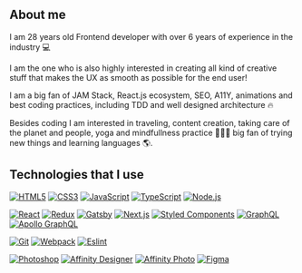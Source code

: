 ## About me

I am 28 years old Frontend developer with over 6 years of experience in the industry 💻

I am the one who is also highly interested in creating all kind of creative stuff that makes the UX as smooth as possible for the end user!

I am a big fan of JAM Stack, React.js ecosystem, SEO, A11Y, animations and best coding practices, including TDD and well designed architecture 🔥

Besides coding I am interested in traveling, content creation, taking care of the planet and people, yoga and mindfullness practice 🧘🏼‍♂️ big fan of trying new things and learning languages 🌎.

## Technologies that I use

[![HTML5](https://img.shields.io/badge/-HTML5-E34F26?style=flat-square&logo=html5&logoColor=white&link=https://github.com/luksari/)](https://github.com/luksari/)
[![CSS3](https://img.shields.io/badge/-CSS3-1572B6?style=flat-square&logo=css3&link=https://github.com/luksari/)](https://github.com/luksari/)
[![JavaScript](https://img.shields.io/badge/-JavaScript-F7DF1E?style=flat-square&logo=javascript&logoColor=white&link=https://github.com/luksari/)](https://github.com/luksari/)
[![TypeScript](https://img.shields.io/badge/-TypeScript-007ACC?style=flat-square&logo=typescript&link=https://github.com/luksari/)](https://github.com/luksari/)
[![Node.js](https://img.shields.io/badge/-Node.js-339933?style=flat-square&logo=node.js&logoColor=white&link=https://github.com/luksari/)](https://github.com/luksari/)

[![React](https://img.shields.io/badge/-React-61DAFB?style=flat-square&logo=react&logoColor=white)](https://github.com/luksari/)
[![Redux](https://img.shields.io/badge/-Redux-764ABC?style=flat-square&logo=Redux&logoColor=white)](https://github.com/luksari/)
[![Gatsby](https://img.shields.io/badge/-Gatsby-purple?style=flat-square&logo=Gatsby&logoColor=white)](https://github.com/luksari/)
[![Next.js](https://img.shields.io/badge/-Next.js-black?style=flat-square&logo=Next.js&logoColor=white)](https://github.com/luksari/)
[![Styled Components](https://img.shields.io/badge/-StyledComponents-DB7093?style=flat-square&logo=Styled-Components&logoColor=white)](https://github.com/luksari/)
[![GraphQL](https://img.shields.io/badge/-GraphQL-E10098?style=flat-square&logo=graphql&link=https://github.com/luksari/)](https://github.com/luksari/)
[![Apollo GraphQL](https://img.shields.io/badge/-Apollo%20GraphQL-311C87?style=flat-square&logo=apollo-graphql&link=https://github.com/luksari/)](https://github.com/luksari/)

[![Git](https://img.shields.io/badge/-Git-F05032?style=flat-square&logo=git&logoColor=white&link=https://github.com/luksari/)](https://github.com/luksari/)
[![Webpack](https://img.shields.io/badge/-Webpack-blue?style=flat-square&logo=Webpack&logoColor=white)](https://github.com/luksari/)
[![Eslint](https://img.shields.io/badge/-Eslint-purple?style=flat-square&logo=Eslint&logoColor=white)](https://github.com/luksari/)

[![Photoshop](https://img.shields.io/badge/-Photoshop-26C9FF?style=flat-square&logo=adobe-photoshop&logoColor=white)](https://github.com/luksari/)
[![Affinity Designer](https://img.shields.io/badge/-Affinity_Designer-1B72BE?style=flat-square&logo=affinity-designer&logoColor=white)](https://github.com/luksari/)
[![Affinity Photo](https://img.shields.io/badge/-Affinity_Photo-7E4DD2?style=flat-square&logo=affinity-photo&logoColor=white)](https://github.com/luksari/)
[![Figma](https://img.shields.io/badge/-Figma-F24E1E?style=flat-square&logo=figma&logoColor=white)](https://github.com/luksari/)
